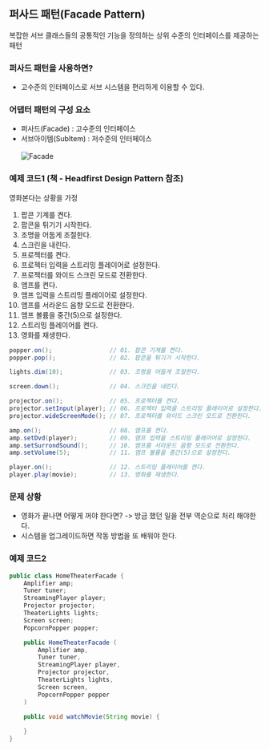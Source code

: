 ## **퍼사드 패턴(Facade Pattern)**
복잡한 서브 클래스들의 공통적인 기능을 정의하는 상위 수준의 인터페이스를 제공하는 패턴

### 퍼사드 패턴을 사용하면?
- 고수준의 인터페이스로 서브 시스템을 편리하게 이용할 수 있다.

### 어댑터 패턴의 구성 요소
- 퍼사드(Facade) : 고수준의 인터페이스
- 서브아이템(SubItem) : 저수준의 인터페이스 <br/><br/>
![Facade](../Images/image.png)

### 예제 코드1 (책 - Headfirst Design Pattern 참조)
영화본다는 상황을 가정
01. 팝콘 기계를 켠다.
02. 팝콘을 튀기기 시작한다.
03. 조명을 어둡게 조절한다.
04. 스크린을 내린다.
05. 프로젝터를 켠다.
06. 프로젝터 입력을 스트리밍 플레이어로 설정한다.
07. 프로젝터를 와이드 스크린 모드로 전환한다.
08. 앰프를 켠다.
09. 앰프 입력을 스트리밍 플레이어로 설정한다.
10. 앰프를 서라운드 음향 모드로 전환한다.
11. 앰프 볼륨을 중간(5)으로 설정한다.
12. 스트리밍 플레이어를 켠다.
13. 영화를 재생한다.

```java
popper.on();                // 01. 팝콘 기계를 켠다.
popper.pop();               // 02. 팝콘을 튀기기 시작한다.

lights.dim(10);             // 03. 조명을 어둡게 조절한다.

screen.down();              // 04. 스크린을 내린다.

projector.on();             // 05. 프로젝터를 켠다.
projector.setInput(player); // 06. 프로젝터 입력을 스트리밍 플레이어로 설정한다.
projector.wideScreenMode(); // 07. 프로젝터를 와이드 스크린 모드로 전환한다.

amp.on();                   // 08. 앰프를 켠다.
amp.setDvd(player);         // 09. 앰프 입력을 스트리밍 플레이어로 설정한다.
amp.setSurrondSound();      // 10. 앰프를 서라운드 음향 모드로 전환한다.
amp.setVolume(5);           // 11. 앰프 볼륨을 중간(5)으로 설정한다.

player.on();                // 12. 스트리밍 플레이어를 켠다.
player.play(movie);         // 13. 영화를 재생한다.
```

### 문제 상황
- 영화가 끝나면 어떻게 꺼야 한다면? -> 방금 했던 일을 전부 역순으로 처리 해야한다.
- 시스템을 업그레이드하면 작동 방법을 또 배워야 한다.

### 예제 코드2
```java
public class HomeTheaterFacade {
    Amplifier amp;
    Tuner tuner;
    StreamingPlayer player;
    Projector projector;
    TheaterLights lights;
    Screen screen;
    PopcornPopper popper;

    public HomeTheaterFacade (    
        Amplifier amp,
        Tuner tuner,
        StreamingPlayer player,
        Projector projector,
        TheaterLights lights,
        Screen screen,
        PopcornPopper popper
    )

    public void watchMovie(String movie) {
        
    }
}
```